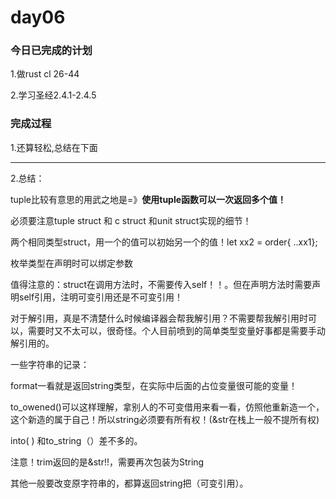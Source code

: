 # day06

### 今日已完成的计划

1.做rust cl 26-44

2.学习圣经2.4.1-2.4.5

### 完成过程

1.还算轻松,总结在下面

---

2.总结：

tuple比较有意思的用武之地是=》**使用tuple函数可以一次返回多个值！**

必须要注意tuple struct 和 c struct 和unit struct实现的细节！

两个相同类型struct，用一个的值可以初始另一个的值！let xx2 = order{ ..xx1};

枚举类型在声明时可以绑定参数

值得注意的：struct在调用方法时，不需要传入self！！。但在声明方法时需要声明self引用，注明可变引用还是不可变引用！

对于解引用，真是不清楚什么时候编译器会帮我解引用？不需要帮我解引用时可以，需要时又不太可以，很奇怪。个人目前喷到的简单类型变量好事都是需要手动解引用的。

一些字符串的记录：

format一看就是返回string类型，在实际中后面的占位变量很可能的变量！

to_owened()可以这样理解，拿别人的不可变借用来看一看，仿照他重新造一个，这个新造的属于自己！所以string必须要有所有权！(&str在栈上一般不提所有权)

into( ) 和to_string（）差不多的。

注意！trim返回的是&str!!，需要再次包装为String

其他一般要改变原字符串的，都算返回string把（可变引用）。
